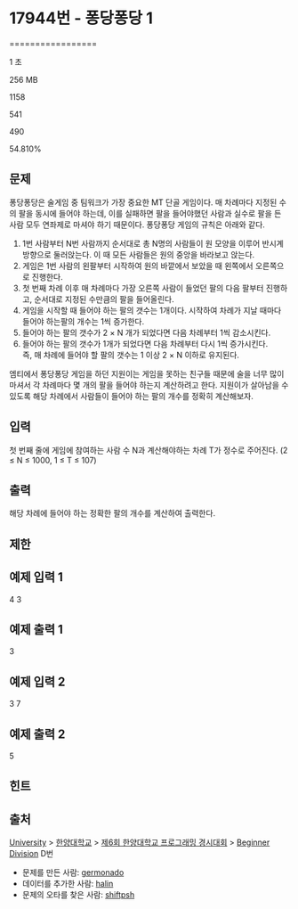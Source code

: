 # 17944번 - 퐁당퐁당 1


=================

1 초

256 MB

1158

541

490

54.810%

문제
--

퐁당퐁당은 술게임 중 팀워크가 가장 중요한 MT 단골 게임이다. 매 차례마다 지정된 수의 팔을 동시에 들어야 하는데, 이를 실패하면 팔을 들어야했던 사람과 실수로 팔을 든 사람 모두 연좌제로 마셔야 하기 때문이다. 퐁당퐁당 게임의 규칙은 아래와 같다.

1.  1번 사람부터 N번 사람까지 순서대로 총 N명의 사람들이 원 모양을 이루어 반시계방향으로 둘러앉는다. 이 때 모든 사람들은 원의 중앙을 바라보고 앉는다.
2.  게임은 1번 사람의 왼팔부터 시작하여 원의 바깥에서 보았을 때 왼쪽에서 오른쪽으로 진행한다. 
3.  첫 번째 차례 이후 매 차례마다 가장 오른쪽 사람이 들었던 팔의 다음 팔부터 진행하고, 순서대로 지정된 수만큼의 팔을 들어올린다.
4.  게임을 시작할 때 들어야 하는 팔의 갯수는 1개이다. 시작하여 차례가 지날 때마다 들어야 하는팔의 개수는 1씩 증가한다.
5.  들어야 하는 팔의 갯수가 2 × N 개가 되었다면 다음 차례부터 1씩 감소시킨다.
6.  들어야 하는 팔의 갯수가 1개가 되었다면 다음 차례부터 다시 1씩 증가시킨다.  
    즉, 매 차례에 들어야 할 팔의 갯수는 1 이상 2 × N 이하로 유지된다.

엠티에서 퐁당퐁당 게임을 하던 지원이는 게임을 못하는 친구들 때문에 술을 너무 많이 마셔서 각 차례마다 몇 개의 팔을 들어야 하는지 계산하려고 한다. 지원이가 살아남을 수 있도록 해당 차례에서 사람들이 들어야 하는 팔의 개수를 정확히 계산해보자.

입력
--

첫 번째 줄에 게임에 참여하는 사람 수 N과 계산해야하는 차례 T가 정수로 주어진다. (2 ≤ N ≤ 1000, 1 ≤ T ≤ 107)

출력
--

해당 차례에 들어야 하는 정확한 팔의 개수를 계산하여 출력한다.

제한
--

예제 입력 1
-------

4 3

예제 출력 1
-------

3

예제 입력 2
-------

3 7

예제 출력 2
-------

5

힌트
--

출처
--

[University](/category/5) > [한양대학교](/category/440) > [제6회 한양대학교 프로그래밍 경시대회](/category/679) > [Beginner Division](/category/detail/2122) D번

*   문제를 만든 사람: [germonado](/user/germonado)
*   데이터를 추가한 사람: [halin](/user/halin)
*   문제의 오타를 찾은 사람: [shiftpsh](/user/shiftpsh)